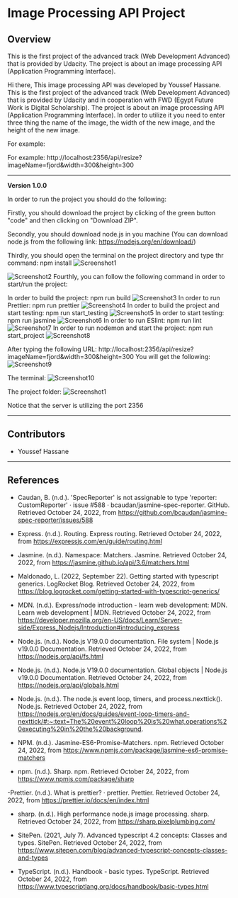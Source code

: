 # Image Processing API Project

## Overview
This is the first project of the advanced track (Web Development Advanced) that is provided by Udacity. The project is about an image processing API (Application Programming Interface).

Hi there, 
This image processing API was developed by Youssef Hassane.
This is the first project of the advanced track (Web Development Advanced) that is provided by Udacity and in cooperation with FWD (Egypt Future Work is Digital Scholarship). The project is about an image processing API (Application Programming Interface). In order to utilize it you need to enter three thing the name of the image, the width of the new image, and the height of the new image. 

For example: 

For example: http://localhost:2356/api/resize?imageName=fjord&width=300&height=300
  
---

**Version 1.0.0**

In order to run the project you should do the following:

Firstly, you should download the project by clicking of the green button "code" and then clicking on "Download ZIP".

Secondly, you should download node.js in you machine (You can download node.js from the following link: https://nodejs.org/en/download/) 

Thirdly, you should open the terminal on the project directory and type thr command:
    npm install
![Screenshot1](https://github.com/Youssef-Hassane/Screenshot-2-/blob/main/1.png)

![Screenshot2](https://github.com/Youssef-Hassane/Screenshot-2-/blob/main/2.png)
Fourthly, you can follow the following command in order to start/run the project:

In order to build the project:
    npm run build
![Screenshot3](https://github.com/Youssef-Hassane/Screenshot-2-/blob/main/3.png)
In order to run Prettier:
    npm run prettier
![Screenshot4](https://github.com/Youssef-Hassane/Screenshot-2-/blob/main/4.png)
In order to build the project and start testing:
    npm run start_testing
![Screenshot5](https://github.com/Youssef-Hassane/Screenshot-2-/blob/main/5.png)
In order to start testing:
    npm run jasmine
![Screenshot6](https://github.com/Youssef-Hassane/Screenshot-2-/blob/main/5.png)
In order to run ESlint:
    npm run lint
![Screenshot7](https://github.com/Youssef-Hassane/Screenshot-2-/blob/main/6.png)
In order to run nodemon and start the project:
    npm run start_project
![Screenshot8](https://github.com/Youssef-Hassane/Screenshot-2-/blob/main/7.png)


After typing the following URL:
http://localhost:2356/api/resize?imageName=fjord&width=300&height=300
You will get the following:
![Screenshot9](https://github.com/Youssef-Hassane/Screenshot-2-/blob/main/8.png)

The terminal:
![Screenshot10](https://github.com/Youssef-Hassane/Screenshot-2-/blob/main/9.png)

The project folder:
![Screenshot1](https://github.com/Youssef-Hassane/Screenshot-2-/blob/main/10.png)

Notice that the server is utilizing the port 2356


---

## Contributors

- Youssef Hassane

---

## References

- Caudan, B. (n.d.). 'SpecReporter' is not assignable to type 'reporter: CustomReporter' · issue #588 · bcaudan/jasmine-spec-reporter. GitHub. Retrieved October 24, 2022, from https://github.com/bcaudan/jasmine-spec-reporter/issues/588 

- Express. (n.d.). Routing. Express routing. Retrieved October 24, 2022, from https://expressjs.com/en/guide/routing.html 

- Jasmine. (n.d.). Namespace: Matchers. Jasmine. Retrieved October 24, 2022, from https://jasmine.github.io/api/3.6/matchers.html 

- Maldonado, L. (2022, September 22). Getting started with typescript generics. LogRocket Blog. Retrieved October 24, 2022, from https://blog.logrocket.com/getting-started-with-typescript-generics/ 

- MDN. (n.d.). Express/node introduction - learn web development: MDN. Learn web development | MDN. Retrieved October 24, 2022, from https://developer.mozilla.org/en-US/docs/Learn/Server-side/Express_Nodejs/Introduction#introducing_express 

- Node.js. (n.d.). Node.js V19.0.0 documentation. File system | Node.js v19.0.0 Documentation. Retrieved October 24, 2022, from https://nodejs.org/api/fs.html 

- Node.js. (n.d.). Node.js V19.0.0 documentation. Global objects | Node.js v19.0.0 Documentation. Retrieved October 24, 2022, from https://nodejs.org/api/globals.html 

- Node.js. (n.d.). The node.js event loop, timers, and process.nexttick(). Node.js. Retrieved October 24, 2022, from https://nodejs.org/en/docs/guides/event-loop-timers-and-nexttick/#:~:text=The%20event%20loop%20is%20what,operations%20executing%20in%20the%20background. 

- NPM. (n.d.). Jasmine-ES6-Promise-Matchers. npm. Retrieved October 24, 2022, from https://www.npmjs.com/package/jasmine-es6-promise-matchers 

- npm. (n.d.). Sharp. npm. Retrieved October 24, 2022, from https://www.npmjs.com/package/sharp 

-Prettier. (n.d.). What is prettier? · prettier. Prettier. Retrieved October 24, 2022, from https://prettier.io/docs/en/index.html 

- sharp. (n.d.). High performance node.js image processing. sharp. Retrieved October 24, 2022, from https://sharp.pixelplumbing.com/ 

- SitePen. (2021, July 7). Advanced typescript 4.2 concepts: Classes and types. SitePen. Retrieved October 24, 2022, from https://www.sitepen.com/blog/advanced-typescript-concepts-classes-and-types 

- TypeScript. (n.d.). Handbook - basic types. TypeScript. Retrieved October 24, 2022, from https://www.typescriptlang.org/docs/handbook/basic-types.html 